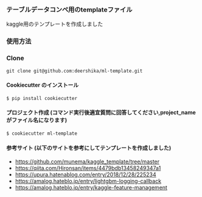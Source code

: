 ### テーブルデータコンペ用のtemplateファイル

kaggle用のテンプレートを作成しました

### 使用方法
### Clone
```
git clone git@github.com:deershika/ml-template.git
```

#### Cookiecutter のインストール
```
$ pip install cookiecutter
```
#### プロジェクト作成 (コマンド実行後適宜質問に回答してください,project_nameがファイル名になります)
```
$ cookiecutter ml-template
```

#### 参考サイト (以下のサイトを参考にしてテンプレートを作成しました) 
* https://github.com/munema/kaggle_template/tree/master
* https://qiita.com/Hironsan/items/4479bdb13458249347a1  
* https://upura.hatenablog.com/entry/2018/12/28/225234
* https://amalog.hateblo.jp/entry/lightgbm-logging-callback
* https://amalog.hateblo.jp/entry/kaggle-feature-management

